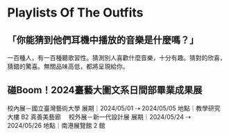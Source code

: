# Playlists Of The Outfits

## 「你能猜到他們耳機中播放的音樂是什麼嗎？」

一百種人，有一百種聽歌習性。猜測別人喜歡什麼音樂，十分有趣。猜對的欣喜，猜錯的驚喜。無關品味高低，都將呈現給你。

## 碰Boom！2024臺藝大圖文系日間部畢業成果展

校內展－國立臺灣藝術大學
展期｜2024/05/01 ⇢ 2024/05/05
地點｜教學研究大樓 B2 真善美藝廊
⠀
校外展－新一代設計展
展期｜2024/05/24 ⇢ 2024/05/26
地點｜南港展覽館 2 館